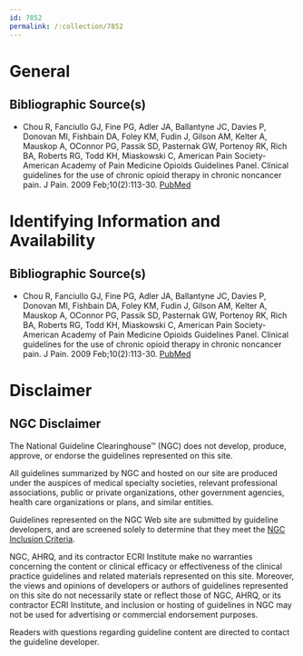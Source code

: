 ```yaml
---
id: 7852
permalink: /:collection/7852
---
```


# General

## Bibliographic Source(s)

- Chou R, Fanciullo GJ, Fine PG, Adler JA, Ballantyne JC, Davies P, Donovan MI, Fishbain DA, Foley KM, Fudin J, Gilson AM, Kelter A, Mauskop A, OConnor PG, Passik SD, Pasternak GW, Portenoy RK, Rich BA, Roberts RG, Todd KH, Miaskowski C, American Pain Society-American Academy of Pain Medicine Opioids Guidelines Panel. Clinical guidelines for the use of chronic opioid therapy in chronic noncancer pain. J Pain. 2009 Feb;10(2):113-30. [ PubMed ](http://www.ncbi.nlm.nih.gov/entrez/query.fcgi?cmd=Retrieve&db=pubmed&dopt=Abstract&list_uids=19187889)

# Identifying Information and Availability

## Bibliographic Source(s)

- Chou R, Fanciullo GJ, Fine PG, Adler JA, Ballantyne JC, Davies P, Donovan MI, Fishbain DA, Foley KM, Fudin J, Gilson AM, Kelter A, Mauskop A, OConnor PG, Passik SD, Pasternak GW, Portenoy RK, Rich BA, Roberts RG, Todd KH, Miaskowski C, American Pain Society-American Academy of Pain Medicine Opioids Guidelines Panel. Clinical guidelines for the use of chronic opioid therapy in chronic noncancer pain. J Pain. 2009 Feb;10(2):113-30. [ PubMed ](http://www.ncbi.nlm.nih.gov/entrez/query.fcgi?cmd=Retrieve&db=pubmed&dopt=Abstract&list_uids=19187889)

# Disclaimer

## NGC Disclaimer

The National Guideline Clearinghouse™ (NGC) does not develop, produce, approve, or endorse the guidelines represented on this site.

All guidelines summarized by NGC and hosted on our site are produced under the auspices of medical specialty societies, relevant professional associations, public or private organizations, other government agencies, health care organizations or plans, and similar entities.

Guidelines represented on the NGC Web site are submitted by guideline developers, and are screened solely to determine that they meet the [NGC Inclusion Criteria](/help-and-about/summaries/inclusion-criteria).

NGC, AHRQ, and its contractor ECRI Institute make no warranties concerning the content or clinical efficacy or effectiveness of the clinical practice guidelines and related materials represented on this site. Moreover, the views and opinions of developers or authors of guidelines represented on this site do not necessarily state or reflect those of NGC, AHRQ, or its contractor ECRI Institute, and inclusion or hosting of guidelines in NGC may not be used for advertising or commercial endorsement purposes.

Readers with questions regarding guideline content are directed to contact the guideline developer.

